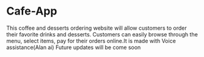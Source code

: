 # Cafe-App
This coffee and desserts ordering website will allow customers to order their favorite drinks and desserts. Customers can easily browse through the menu, select items, pay for their orders online.It is made with Voice assistance(Alan ai)
Future updates will be come soon
